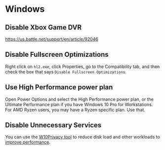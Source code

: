# Windows

## Disable Xbox Game DVR
https://us.battle.net/support/en/article/92046

## Disable Fullscreen Optimizations
Right click on `hl2.exe`, click Properties, go to the Compatibility tab, and then check the box that says `Disable Fullscreen Optimizations`.

## Use High Performance power plan
Open Power Options and select the High Performance power plan, or the Ultimate Performance plan if you have Windows 10 Pro for Workstations. For AMD Ryzen users, you may have a Ryzen specific plan. Use that.

## Disable Unnecessary Services

You can use the [W10Privacy tool](https://www.winprivacy.de/deutsch-start/download/) to reduce disk load and other workloads to [improve performance](https://www.phoronix.com/scan.php?page=article&item=windows10-w10priv-wsl).
